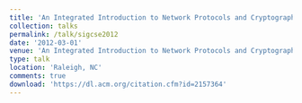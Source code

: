 ```yaml
---
title: 'An Integrated Introduction to Network Protocols and Cryptography to High School Students'
collection: talks
permalink: /talk/sigcse2012
date: '2012-03-01'
venue: 'An Integrated Introduction to Network Protocols and Cryptography to High School Students. Poster Presentation at ACM SIGCSE 2012'
type: talk
location: 'Raleigh, NC'
comments: true
download: 'https://dl.acm.org/citation.cfm?id=2157364'
---
```


